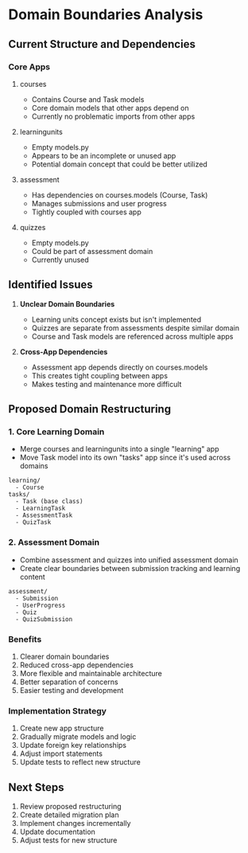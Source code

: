 # Domain Boundaries Analysis

## Current Structure and Dependencies

### Core Apps
1. courses
   - Contains Course and Task models
   - Core domain models that other apps depend on
   - Currently no problematic imports from other apps

2. learningunits
   - Empty models.py
   - Appears to be an incomplete or unused app
   - Potential domain concept that could be better utilized

3. assessment
   - Has dependencies on courses.models (Course, Task)
   - Manages submissions and user progress
   - Tightly coupled with courses app

4. quizzes
   - Empty models.py
   - Could be part of assessment domain
   - Currently unused

## Identified Issues

1. **Unclear Domain Boundaries**
   - Learning units concept exists but isn't implemented
   - Quizzes are separate from assessments despite similar domain
   - Course and Task models are referenced across multiple apps

2. **Cross-App Dependencies**
   - Assessment app depends directly on courses.models
   - This creates tight coupling between apps
   - Makes testing and maintenance more difficult

## Proposed Domain Restructuring

### 1. Core Learning Domain
- Merge courses and learningunits into a single "learning" app
- Move Task model into its own "tasks" app since it's used across domains
```
learning/
  - Course
tasks/
  - Task (base class)
  - LearningTask
  - AssessmentTask
  - QuizTask
```

### 2. Assessment Domain
- Combine assessment and quizzes into unified assessment domain
- Create clear boundaries between submission tracking and learning content
```
assessment/
  - Submission
  - UserProgress
  - Quiz
  - QuizSubmission
```

### Benefits
1. Clearer domain boundaries
2. Reduced cross-app dependencies
3. More flexible and maintainable architecture
4. Better separation of concerns
5. Easier testing and development

### Implementation Strategy
1. Create new app structure
2. Gradually migrate models and logic
3. Update foreign key relationships
4. Adjust import statements
5. Update tests to reflect new structure

## Next Steps
1. Review proposed restructuring
2. Create detailed migration plan
3. Implement changes incrementally
4. Update documentation
5. Adjust tests for new structure